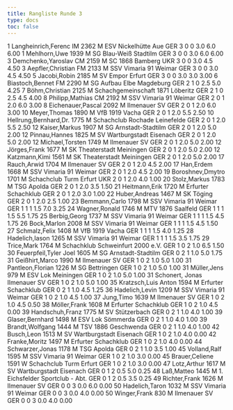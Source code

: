 ```yaml
---
title: Rangliste Runde 3
type: docs
toc: false
---
```


<rangliste>
1	Langheinrich,Ferenc	IM	2362	M	ESV Nickelhütte Aue	GER	3	0	0	3.0	6.0	6.00
1	Mehlhorn,Uwe		1939	M	SG Blau-Weiß Stadtilm	GER	3	0	0	3.0	6.0	6.00
3	Demchenko,Yaroslav	CM	2159	M	SC 1868 Bamberg	UKR	3	0	0	3.0	4.5	4.50
3	Aepfler,Christian	FM	2133	M	SSV Vimaria 91 Weimar	GER	3	0	0	3.0	4.5	4.50
5	Jacobi,Robin		2185	M	SV Empor Erfurt	GER	3	0	0	3.0	3.0	3.00
6	Biastoch,Bennet	FM	2290	M	SG Aufbau Elbe Magdeburg	GER	2	1	0	2.5	5.0	4.25
7	Böhm,Christian		2125	M	Schachgemeinschaft 1871 Löberitz	GER	2	1	0	2.5	4.5	4.00
8	Philipp,Mathias	CM	2192	M	SSV Vimaria 91 Weimar	GER	2	0	1	2.0	6.0	3.00
8	Eichenauer,Pascal		2092	M	Ilmenauer SV	GER	2	0	1	2.0	6.0	3.00
10	Meyer,Thomas		1890	M	VfB 1919 Vacha	GER	2	0	1	2.0	5.5	2.50
10	Hellrung,Bernhard,Dr.		1775	M	Schachclub Rochade Leinefelde	GER	2	0	1	2.0	5.5	2.50
12	Kaiser,Markus		1907	M	SG Arnstadt-Stadtilm	GER	2	0	1	2.0	5.0	2.00
12	Pinnau,Hannes		1825	M	SV Wartburgstadt Eisenach	GER	2	0	1	2.0	5.0	2.00
12	Michael,Torsten		1749	M	Ilmenauer SV	GER	2	0	1	2.0	5.0	2.00
12	Jörges,Frank		1677	M	SK Theaterstadt Meiningen	GER	2	0	1	2.0	5.0	2.00
12	Katzmann,Kimi		1561	M	SK Theaterstadt Meiningen	GER	2	0	1	2.0	5.0	2.00
17	Rauch,Arwid		1704	M	Ilmenauer SV	GER	2	0	1	2.0	4.5	2.00
17	Han,Erdem		1668	M	SSV Vimaria 91 Weimar	GER	2	0	1	2.0	4.5	2.00
19	Boroshnev,Dmytro		1701	M	Schachclub Turm Erfurt	UKR	2	0	1	2.0	4.0	1.00
20	Stolz,Markus		1783	M	TSG Apolda	GER	2	0	1	2.0	3.5	1.50
21	Heitmann,Erik		1720	M	Erfurter Schachklub	GER	2	0	1	2.0	3.0	1.00
22	Huber,Andreas		1467	M	SK Töging	GER	2	0	1	2.0	2.5	1.00
23	Bemmann,Carlo		1798	M	SSV Vimaria 91 Weimar	GER	1	1	1	1.5	7.0	3.25
24	Wagner,Ronald		1746	M	MTV 1876 Saalfeld	GER	1	1	1	1.5	5.5	1.75
25	Berbig,Georg		1737	M	SSV Vimaria 91 Weimar	GER	1	1	1	1.5	4.5	1.75
26	Bock,Marlon		2008	M	SSV Vimaria 91 Weimar	GER	1	1	1	1.5	4.5	1.50
27	Schmalz,Felix		1408	M	VfB 1919 Vacha	GER	1	1	1	1.5	4.0	1.25
28	Hadelich,Iason		1265	M	SSV Vimaria 91 Weimar	GER	1	1	1	1.5	3.5	1.75
29	Trice,Mark		1764	M	Schachklub Schweinfurt 2000 e.V.	GER	1	0	2	1.0	6.5	1.50
30	Feuerpfeil,Tyler Joel		1605	M	SG Arnstadt-Stadtilm	GER	0	2	1	1.0	5.0	1.75
31	Geißhirt,Marco		1990	M	Ilmenauer SV	GER	1	0	2	1.0	5.0	1.00
31	Pantleon,Florian		1226	M	SG Bettringen	GER	1	0	2	1.0	5.0	1.00
31	Müller,Jens		979	M	ESV Lok Meiningen	GER	1	0	2	1.0	5.0	1.00
31	Schonert, Jonas			 	Ilmenauer SV	GER	1	0	2	1.0	5.0	1.00
35	Kratzsch,Luis Anton		1594	M	Erfurter Schachklub	GER	0	2	1	1.0	4.5	1.25
36	Hadelich,Levin		1209	M	SSV Vimaria 91 Weimar	GER	1	0	2	1.0	4.5	1.00
37	Jung,Timo		1639	M	Ilmenauer SV	GER	1	0	2	1.0	4.5	0.50
38	Möller,Frank		1608	M	Erfurter Schachklub	GER	1	0	2	1.0	4.5	0.00
39	Handschuh,Franz		1775	M	SV Stützerbach	GER	0	2	1	1.0	4.0	1.00
39	Glaser,Bernhard		1498	M	ESV Lok Sömmerda	GER	0	2	1	1.0	4.0	1.00
39	Brandt,Wolfgang		1444	M	TSV 1886 Geschwenda	GER	0	2	1	1.0	4.0	1.00
42	Busch,Leon		1513	M	SV Wartburgstadt Eisenach	GER	1	0	2	1.0	4.0	0.00
42	Franke,Moritz		1497	M	Erfurter Schachklub	GER	1	0	2	1.0	4.0	0.00
44	Schwarzer,Jonas		1178	M	TSG Apolda	GER	0	2	1	1.0	3.5	1.00
45	Volland,Ralf		1595	M	SSV Vimaria 91 Weimar	GER	1	0	2	1.0	3.0	0.00
45	Brauer,Celiene		1591	W	Schachclub Turm Erfurt	GER	1	0	2	1.0	3.0	0.00
47	Lotz,Arthur		1617	M	SV Wartburgstadt Eisenach	GER	0	1	2	0.5	5.0	0.25
48	Laß,Matteo		1445	M	1. Eichsfelder Sportclub - Abt.	GER	0	1	2	0.5	3.5	0.25
49	Richter,Frank		1626	M	Ilmenauer SV	GER	0	0	3	0.0	6.0	0.00
50	Hadelich,Taron		1032	M	SSV Vimaria 91 Weimar	GER	0	0	3	0.0	4.0	0.00
50	Winger,Frank		830	M	Ilmenauer SV	GER	0	0	3	0.0	4.0	0.00
</rangliste>